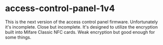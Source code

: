 # access-control-panel-1v4

This is the next version of the access control panel firmware. Unfortunately it's incomplete. Close but incomplete.
It's designed to utilize the encryption built into Mifare Classic NFC cards. Weak encryption but good enough for some things.

